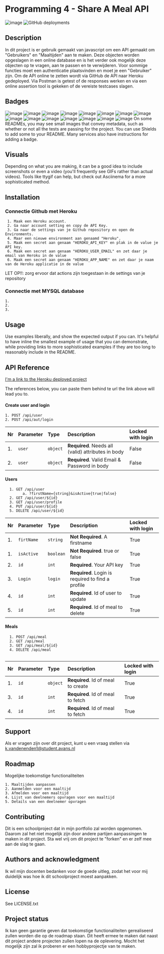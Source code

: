 # Programming 4 - Share A Meal API

![image](https://img.shields.io/github/downloads/KasperVanDenEnden/Programming-4/total?logo=GitHub&style=plastic) 
![GitHub deployments](https://img.shields.io/github/deployments/KasperVanDenEnden/Programming-4/Heroku?label=Heroku&logo=Heroku&logoColor=%23E6E6FA)



## Description
In dit project is er gebruik gemaakt van javascript om een API gemaakt om "Gebruikers" en "Maaltijden" aan te maken. 
Deze objecten worden opgeslagen in een online database en is het verder ook mogelijk deze objecten op te vragen, aan te passen en te verwijderen. Voor sommige functies moet een authenticatie plaatsvinden en moet je een "Gebruiker" zijn.
Om de API online te zetten wordt via GitHub de API naar Heroku gedeployed. Via Postman is getest of de responses werken en via een online assertion tool is gekeken of de vereiste testcases slagen.

## Badges
![image](https://img.shields.io/badge/Heroku-430098?style=for-the-badge&logo=heroku&logoColor=white)
![image](https://img.shields.io/badge/JavaScript-323330?style=for-the-badge&logo=javascript&logoColor=F7DF1E)
![image](https://img.shields.io/badge/json-5E5C5C?style=for-the-badge&logo=json&logoColor=white)
![image](https://img.shields.io/badge/MySQL-005C84?style=for-the-badge&logo=mysql&logoColor=white)
![image](https://img.shields.io/badge/npm-CB3837?style=for-the-badge&logo=npm&logoColor=white)
![image](https://img.shields.io/badge/Postman-FF6C37?style=for-the-badge&logo=Postman&logoColor=white)
![image](https://img.shields.io/badge/Mocha-8D6748?style=for-the-badge&logo=Mocha&logoColor=white)
![image](https://img.shields.io/badge/chai-A30701?style=for-the-badge&logo=chai&logoColor=white)
![image](https://img.shields.io/badge/Express.js-000000?style=for-the-badge&logo=express&logoColor=white)
![image](https://img.shields.io/badge/JWT-000000?style=for-the-badge&logo=JSON%20web%20tokens&logoColor=white)
![image](https://img.shields.io/badge/Node.js-339933?style=for-the-badge&logo=nodedotjs&logoColor=white)
![image](https://img.shields.io/badge/Xampp-F37623?style=for-the-badge&logo=xampp&logoColor=white)
![image](https://img.shields.io/badge/GitHub-100000?style=for-the-badge&logo=github&logoColor=white)
![image](https://img.shields.io/badge/prettier-1A2C34?style=for-the-badge&logo=prettier&logoColor=F7BA3E)
![image](https://img.shields.io/badge/Visual_Studio-5C2D91?style=for-the-badge&logo=visual%20studio&logoColor=white)
On some READMEs, you may see small images that convey metadata, such as whether or not all the tests are passing for the project. You can use Shields to add some to your README. Many services also have instructions for adding a badge.


## Visuals
Depending on what you are making, it can be a good idea to include screenshots or even a video (you'll frequently see GIFs rather than actual videos). Tools like ttygif can help, but check out Asciinema for a more sophisticated method.

## Installation
### Connectie Github met Heroku
```
 1. Maak een Heroku account.
 2. Ga naar account setting en copy de API Key.
 3. Ga naar de settings van je Github repository en open de Environments.
 4. Maar een nieuwe environment aan genaamd "Heroku".
 5. Maak een secret aan genaam "HEROKU_API_KEY" en plak in de value je API key.
 6. Maak een secret aan genaam "HEROKU_USER_EMAIL" en zet daar je email van Heroku in de value
 6. Maak een secret aan genaam "HEROKU_APP_NAME" en zet daar je naam van de Heroku applicatie in de value
```
 LET OP!!: zorg ervoor dat actions zijn toegestaan in de settings van je repository

### Connectie met MYSQL database
```
1. 
2. 
3.
```


## Usage
Use examples liberally, and show the expected output if you can. It's helpful to have inline the smallest example of usage that you can demonstrate, while providing links to more sophisticated examples if they are too long to reasonably include in the README.

## API Reference

[I'm a link to the Heroku deployed project](https://share-a-meal-2101787.herokuapp.com/)

The references below, you can paste them behind te url the link above will lead you to.
#### Create user and login

```http
1. POST /api/user
2. POST /api/aut/login
```
| Nr    | Parameter | Type     | Description                | Locked with login |
| :---- | :-------- | :------- | :------------------------- | :---- |
| 1.    | `user` | `object` | **Required**. Needs all (valid) attributes in body | False |
| 2.    | `user` | `object` | **Required**. Valid Email & Password in body | False  |


#### Users

```http
  1. GET /api/user
        a. ?firstName={string}&isActive{true|false}
  2. GET /api/user/${id}
  3. GET /api/user/profile
  4. PUT /api/user/${id}
  5. DELETE /api/user/${id}
```

|   Nr  | Parameter | Type     | Description                | Locked with login |
| :---- | :-------- | :------- | :------------------------- | :---- |
|  1.   | `firtName` | `string` | **Not Required**. A firstname | True  |
|  1.   | `isActive` | `boolean` | **Not Required**. true or false | True  |
|  2.   | `id` | `int` | **Required**. Your API key | True  |
|  3.   | `Login` | `login` | **Required**. Login is required to find a profile | True  |
|  4.   | `id` | `int` | **Required**. Id of user to update | True  |    
|  5.   | `id` | `int` | **Required**. Id of meal to delete | True  |

#### Meals

```http
  1. POST /api/meal
  2. GET /api/meal
  3. GET /api/meal/${id}
  4. DELETE /api/meal
  
```

|  Nr   | Parameter | Type     | Description                       | Locked with login |
| :---- | :-------- | :------- | :-------------------------------- | :--- |
|  1.   | `id`      | `object` | **Required**. Id of meal to create | True |
|  3.   | `id`      | `int` | **Required**. Id of meal to fetch | True |
|  4.   | `id`      | `int` | **Required**. Id of meal to fetch | True |


## Support
Als er vragen zijn over dit project, kunt u een vraag stellen via k.vandenenden1@student.avans.nl

## Roadmap
Mogelijke toekomstige functionaliteiten
```
1. Maaltijden aanpassen
2. Aanmelden voor een maaltijd
3. Afmelden voor een maaltijd
4. Lijst van deelnemers opvragen voor een maaltijd
5. Details van een deelnemer opvragen
```

## Contributing
Dit is een schoolproject dat in mijn portfolio zal worden opgenomen. Daarom zal het niet mogelijk zijn door andere partijen aanpassingen te maken in dit project. Sta wel vrij om dit project te "forken" en er zelf mee aan de slag te gaan.

## Authors and acknowledgment
Ik wil mijn docenten bedanken voor de goede uitleg, zodat het voor mij duidelijk was hoe ik dit schoolproject moest aanpakken.

## License
See LICENSE.txt

## Project status
Ik kan geen garantie geven dat toekomstige functionaliteiten gerealiseerd zullen worden die op de roadmap staan. Dit heeft ermee te maken dat naast dit project andere projecten zullen lopen na de oplevering. Mocht het mogelijk zijn zal ik proberen er een hobbyprojectje van te maken.





